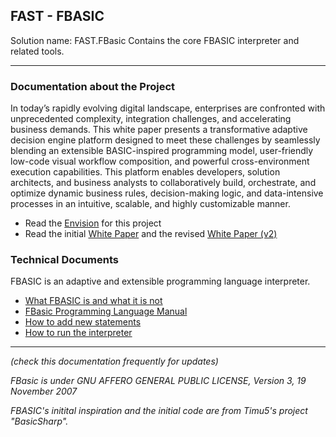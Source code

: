 ## FAST - FBASIC 

Solution name: FAST.FBasic
Contains the core FBASIC interpreter and related tools.

------------
### Documentation about the Project

In today’s rapidly evolving digital landscape, enterprises are confronted with unprecedented complexity, integration challenges, and accelerating business demands. This white paper presents a transformative adaptive decision engine platform designed to meet these challenges by seamlessly blending an extensible BASIC-inspired programming model, user-friendly low-code visual workflow composition, and powerful cross-environment execution capabilities. This platform enables developers, solution architects, and business analysts to collaboratively build, orchestrate, and optimize dynamic business rules, decision-making logic, and data-intensive processes in an intuitive, scalable, and highly customizable manner.

- Read the [Envision](FAST.FBasicInterpreter/Documents/Envision.md "Envision") for this project
- Read the initial [White Paper](FAST.FBasicInterpreter/Documents/whitePaper.md "White Paper") and the revised [White Paper (v2)](FAST.FBasicInterpreter/Documents/whitePaper_v2.md "White Paper (v2)")

### Technical Documents 
FBASIC is an adaptive and extensible programming language interpreter.

- [What FBASIC is and what it is not](FAST.FBasicInterpreter/Documents/WhatIs.md)  
- [FBasic Programming Language Manual ](FAST.FBasicInterpreter/Documents/FBasicManual.md "FBasic Programming Language Manual ")
- [How to add new statements](FAST.FBasicInterpreter/Documents/HowToAddNewStatements.md "new statements")
- [How to run the interpreter](FAST.FBasicInterpreter/Documents/HowToRunInterpreter.md)

------------

*(check this documentation frequently for updates)*

*FBasic is under GNU AFFERO GENERAL PUBLIC LICENSE, Version 3, 19 November 2007*

*FBASIC's initital inspiration and the initial code are from Timu5's project "BasicSharp".*





